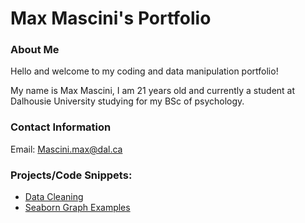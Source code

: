 # Max Mascini's Portfolio
### About Me
Hello and welcome to my coding and data manipulation portfolio!

My name is Max Mascini, I am 21 years old and currently a student at Dalhousie University studying for my BSc of psychology.


### Contact Information
Email: [Mascini.max@dal.ca](mailto:mascini.max@dal.ca)

### Projects/Code Snippets:
- [Data Cleaning](Data_cleaning.md)
- [Seaborn Graph Examples](Bias_RTs.png)

